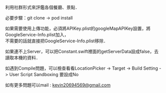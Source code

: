 利用社群形式來評鑑各個餐廳、景點． 

必要步驟：git clone -> pod install  

如果需要使用上傳功能，必須將APIKey.plist的googleMapAPIKey設置，將GoogleService-Info.plist加入，  
不需要的話就直接把GoogleService-Info.plist移除．  

如果連不上Server，可以把Constant.swift裡面的getServerData設成false，去讀取本機的資料．  

如遇到Compile問題，可以檢查看看LocationPicker -> Target -> Build Setting -> User Script Sandboxing 要設成No 

如有更多問題可以mail : kevin20694569@gmail.com
